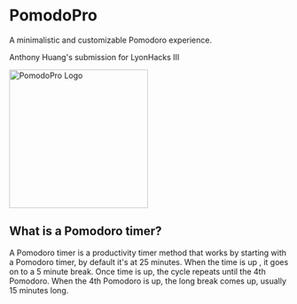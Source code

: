 # PomodoPro
A minimalistic and customizable Pomodoro experience.

Anthony Huang's submission for LyonHacks III

<img src="https://i.imgur.com/qP5Mxer.png" width="250px" alt="PomodoPro Logo">

## What is a Pomodoro timer?

A Pomodoro timer is a productivity timer method that works by starting with a Pomodoro timer, by default it's at 25 minutes. When the time is up , it goes on to a 5 minute break. Once time is up, the cycle repeats until the 4th Pomodoro. When the 4th Pomodoro is up, the long break comes up, usually 15 minutes long.
